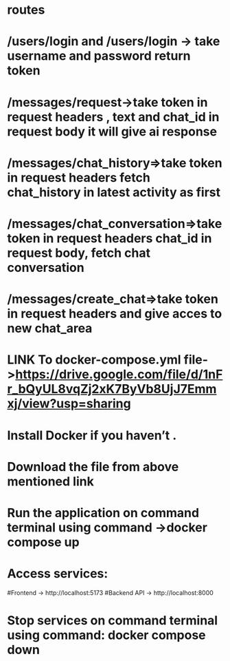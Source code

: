 # routes
# /users/login and /users/login -> take username and password  return token
# /messages/request->take token in request headers , text and chat_id in request body it will give ai response 
# /messages/chat_history=>take token in request headers fetch chat_history in latest activity as first
# /messages/chat_conversation=>take token in request headers chat_id in request body, fetch chat conversation
# /messages/create_chat=>take token in request headers  and give acces to new chat_area

# LINK To docker-compose.yml file->https://drive.google.com/file/d/1nFr_bQyUL8vqZj2xK7ByVb8UjJ7Emmxj/view?usp=sharing
# Install Docker if you haven’t .
# Download the file from above mentioned link
# Run the application on command terminal using command ->docker compose up
# Access services:
#Frontend → http://localhost:5173
#Backend API → http://localhost:8000
# Stop services on command terminal using command: docker compose down
